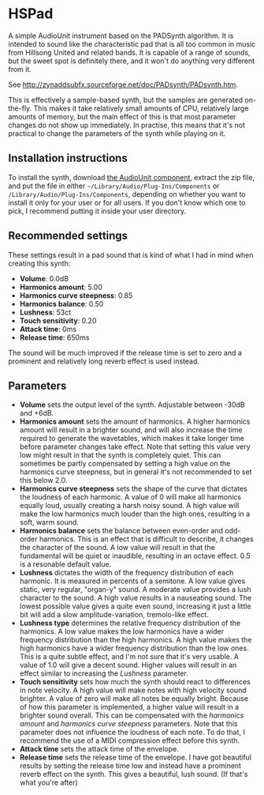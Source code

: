 # HSPad

A simple AudioUnit instrument based on the PADSynth algorithm. It is
intended to sound like the characteristic pad that is all too common
in music from Hillsong United and related bands. It is capable of a
range of sounds, but the sweet spot is definitely there, and it won't
do anything very different from it.

See <http://zynaddsubfx.sourceforge.net/doc/PADsynth/PADsynth.htm>.

This is effectively a sample-based synth, but the samples are
generated on-the-fly. This makes it take relatively small amounts of
CPU, relatively large amounts of memory, but the main effect of this
is that most parameter changes do not show up immediately. In
practise, this means that it's not practical to change the parameters
of the synth while playing on it.

## Installation instructions

To install the synth, download
[the AudioUnit component](http://github.com/downloads/pereckerdal/HSPad/HSPad.component.zip),
extract the zip file, and put the file in either
`~/Library/Audio/Plug-Ins/Components` or
`/Library/Audio/Plug-Ins/Components`, depending on whether you want
to install it only for your user or for all users. If you don't know
which one to pick, I recommend putting it inside your user directory.


## Recommended settings

These settings result in a pad sound that is kind of what I had in
mind when creating this synth:

* **Volume**: 0.0dB
* **Harmonics amount**: 5.00
* **Harmonics curve steepness**: 0.85
* **Harmonics balance**: 0.50
* **Lushness**: 53ct
* **Touch sensitivity**: 0.20
* **Attack time**: 0ms
* **Release time**: 650ms

The sound will be much improved if the release time is set to zero
and a prominent and relatively long reverb effect is used instead.

## Parameters

* **Volume** sets the output level of the synth. Adjustable between
  -30dB and +6dB.
* **Harmonics amount** sets the amount of harmonics. A higher
  harmonics amount will result in a brighter sound, and will also
  increase the time required to generate the wavetables, which
  makes it take longer time before parameter changes take effect.
  Note that setting this value very low might result in that the
  synth is completely quiet. This can sometimes be partly
  compensated by setting a high value on the harmonics curve
  steepness, but in general it's not recommended to set this below
  2.0.
* **Harmonics curve steepness** sets the shape of the curve that
  dictates the loudness of each harmonic. A value of 0 will make all
  harmonics equally loud, usually creating a harsh noisy sound. A
  high value will make the low harmonics much louder than the high
  ones, resulting in a soft, warm sound.
* **Harmonics balance** sets the balance between even-order and
  odd-order harmonics. This is an effect that is difficult to
  describe, it changes the character of the sound. A low value will
  result in that the fundamental will be quiet or inaudible,
  resulting in an octave effect. 0.5 is a resonable default value.
* **Lushness** dictates the width of the frequency distribution of
  each harmonic. It is measured in percents of a semitone. A low
  value gives static, very regular, "organ-y" sound. A moderate value
  provides a lush character to the sound. A high value results in a
  nauseating sound. The lowest possible value gives a quite even
  sound, increasing it just a little bit will add a slow
  amplitude-variation, tremolo-like effect.
* **Lushness type** determines the relative frequency distribution of
  the harmonics. A low value makes the low harmonics have a wider
  frequency distribution than the high harmonics. A high value makes
  the high harmonics have a wider frequency distribution than the low
  ones. This is a quite subtle effect, and I'm not sure that it's
  very usable. A value of 1.0 will give a decent sound. Higher values
  will result in an effect similar to increasing the *Lushness*
  parameter.
* **Touch sensitivity** sets how much the synth should react to
  differences in note velocity. A high value will make notes with
  high velocity sound brighter. A value of zero will make all notes
  be equally bright. Because of how this parameter is implemented,
  a higher value will result in a brighter sound overall. This can be
  compensated with the *harmonics amount* and *harmonics curve*
  *steepness* parameters. Note that this parameter does not influence
  the loudness of each note. To do that, I recommend the use of a
  MIDI compression effect before this synth.
* **Attack time** sets the attack time of the envelope.
* **Release time** sets the release time of the envelope. I have
  got beautiful results by setting the release time low and instead
  have a prominent reverb effect on the synth. This gives a
  beautiful, lush sound. (If that's what you're after)

